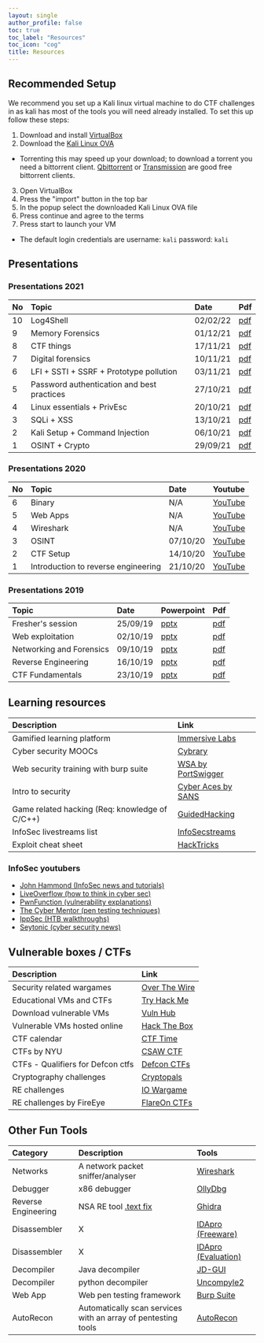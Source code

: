 ```yaml
---
layout: single
author_profile: false
toc: true
toc_label: "Resources"
toc_icon: "cog"
title: Resources
---
```

## Recommended Setup
We recommend you set up a Kali linux virtual machine to do CTF challenges in as
kali has most of the tools you will need already installed. To set this up follow
these steps:

1. Download and install [VirtualBox](https://www.virtualbox.org/wiki/Downloads)
2. Download the [Kali Linux OVA](https://www.offensive-security.com/kali-linux-vm-vmware-virtualbox-image-download)
  - Torrenting this may speed up your download; to download a torrent you need a bittorrent client. [Qbittorrent](https://www.qbittorrent.org/download.php) or [Transmission](https://transmissionbt.com) are good free bittorrent clients.
3. Open VirtualBox
4. Press the "import" button in the top bar
5. In the popup select the downloaded Kali Linux OVA file
6. Press continue and agree to the terms
7. Press start to launch your VM
  - The default login credentials are username: `kali` password: `kali`

## Presentations
### Presentations 2021

| No   | Topic        | Date     | Pdf                                 |
| :--- | :----------- | :------- | :---------------------------------- |
| 10   | Log4Shell    | 02/02/22 | [pdf](/assets/pdf/log4shell.pdf)    |
| 9    | Memory Forensics | 01/12/21 | [pdf](/assets/pdf/volatility.pdf) |
| 8    | CTF things   | 17/11/21 | [pdf](/assets/pdf/ctf_stuff.pdf)     |
| 7    | Digital forensics | 10/11/21 | [pdf](/assets/pdf/Network_Forensics_Talk_.pdf) |
| 6    | LFI + SSTI + SSRF + Prototype pollution | 03/11/21 | [pdf](/assets/pdf/web_extended.pdf) |
| 5    | Password authentication and best practices | 27/10/21 | [pdf](/assets/pdf/passwords.pdf) |
| 4    | Linux essentials + PrivEsc | 20/10/21 | [pdf](/assets/pdf/linux_essentials.pdf) |
| 3    | SQLi + XSS   | 13/10/21 | [pdf](/assets/pdf/web.pdf) |
| 2    | Kali Setup + Command Injection | 06/10/21 | [pdf](/assets/pdf/command_inject.pdf) |
| 1    | OSINT + Crypto | 29/09/21 | [pdf](/assets/pdf/osint_crypto.pdf) |

### Presentations 2020

| No | Topic  | Date | Youtube |
|:---|:-------|:-----|:--------|
|  6 | Binary | N/A | [YouTube](https://youtu.be/T7ohA_fv64s) |
|  5 | Web Apps | N/A | [YouTube](https://youtu.be/LEAIXq0Vyoo) |
|  4 | Wireshark | N/A | [YouTube](https://youtu.be/DkWJq7S_8xU) |
|  3 | OSINT | 07/10/20 | [YouTube](https://www.youtube.com/watch?v=CRWhuJrXdEk&list=PLYMuRB-NHtq04-EM3ojm2mJYSC_xjd2sT&index=2) |
|  2 | CTF Setup | 14/10/20 | [YouTube](https://www.youtube.com/watch?v=AILeheUYJPM&list=PLYMuRB-NHtq04-EM3ojm2mJYSC_xjd2sT&index=3) |
|  1 | Introduction to reverse engineering | 21/10/20 | [YouTube](https://www.youtube.com/watch?v=_Il1pvhBRU8&list=PLYMuRB-NHtq04-EM3ojm2mJYSC_xjd2sT&index=4) |

### Presentations 2019

| Topic  | Date | Powerpoint | Pdf |
|:-------|:-----|:-----------|:----|
| Fresher's session | 25/09/19 | [pptx](https://drive.google.com/open?id=1EjH3fUwpRcj9CamOM_03YdpY5_DNAvSS) | [pdf](https://drive.google.com/file/d/1_feBd7_eHJk9KIFy0njafMqfP-NiTP02/view?usp=sharing) |
| Web exploitation | 02/10/19 | [pptx](https://drive.google.com/file/d/18t87wjQnJvos3y3Aq0zj9XNUVgfcFknQ/view?usp=sharing) | [pdf](https://drive.google.com/file/d/1Q-ZwDmHJ5ZwOtN5TNK0yyGdAf8z4ippj/view?usp=sharing) |
| Networking and Forensics | 09/10/19 | [pptx](https://drive.google.com/file/d/1BgcjrWAFEt7pOqRURU_PdbZXqO0BizK6/view?usp=sharing) | [pdf](https://drive.google.com/file/d/1GnSMFCLk547dSw4F4oYseBL7KQ17v73h/view?usp=sharing) |
| Reverse Engineering | 16/10/19 | [pptx](https://drive.google.com/file/d/1H2zpaitgvVXW6vSR3qA7K34ZEUQElzJm/view?usp=sharing) | [pdf](https://drive.google.com/file/d/1UZTpiIxJsbtIX1HIr_KMg0F9HS6QpLn9/view?usp=sharing) |
| CTF Fundamentals | 23/10/19 | [pptx](https://drive.google.com/file/d/1V2aVv7PPrPaJmsed1fLTH8HHFLFmtWfR/view?usp=sharing) | [pdf](https://drive.google.com/file/d/1hRfGFSC0_OTQevHJmCbBxpdso7_CX58q/view?usp=sharing) |

## Learning resources

| Description | Link |
|:------------|:------|
| Gamified learning platform | [Immersive Labs](https://dca.immersivelabs.online/) |
| Cyber security MOOCs | [Cybrary](https://www.cybrary.it/) |
| Web security training with burp suite | [WSA by PortSwigger](https://portswigger.net/web-security) |
| Intro to security | [Cyber Aces by SANS](https://www.cyberaces.org/courses.html) |
| Game related hacking (Req: knowledge of C/C++) | [GuidedHacking](https://guidedhacking.com/threads/list-of-guidedhacking-guides.11477/) |
| InfoSec livestreams list | [InfoSecstreams](https://infosecstreams.github.io/) |
| Exploit cheat sheet | [HackTricks](https://book.hacktricks.xyz/)

### InfoSec youtubers
- [John Hammond (InfoSec news and tutorials)](https://www.youtube.com/channel/UCVeW9qkBjo3zosnqUbG7CFw)
- [LiveOverflow (how to think in cyber sec)](https://liveoverflow.com/)
- [PwnFunction (vulnerability explanations)](https://www.youtube.com/channel/UCW6MNdOsqv2E9AjQkv9we7A)
- [The Cyber Mentor (pen testing techniques)](https://www.youtube.com/channel/UC0ArlFuFYMpEewyRBzdLHiw)
- [IppSec (HTB walkthroughs)](https://www.youtube.com/channel/UCa6eh7gCkpPo5XXUDfygQQA)
- [Seytonic (cyber security news)](https://www.youtube.com/channel/UCW6xlqxSY3gGur4PkGPEUeA)

## Vulnerable boxes / CTFs

| Description | Link |
|:------------|:------|
| Security related wargames | [Over The Wire](https://overthewire.org/wargames/) |
| Educational VMs and CTFs | [Try Hack Me](https://tryhackme.com/dashboard) |
| Download vulnerable VMs | [Vuln Hub](https://www.vulnhub.com/) |
| Vulnerable VMs hosted online | [Hack The Box](https://www.hackthebox.eu/home) |
| CTF calendar | [CTF Time](https://ctftime.org/event/list/upcoming) |
| CTFs by NYU | [CSAW CTF](https://365.csaw.io/) |
| CTFs - Qualifiers for Defcon ctfs | [Defcon CTFs](https://ctftime.org/ctf/1/) |
| Cryptography challenges | [Cryptopals](https://cryptopals.com/) |
| RE challenges | [IO Wargame](https://io.netgarage.org/) |
| RE challenges by FireEye | [FlareOn CTFs](http://flare-on.com/) |

## Other Fun Tools

| Category | Description | Tools |
|:---------|:------------|:------|
| Networks | A network packet sniffer/analyser | [Wireshark](https://www.wireshark.org/) |
| Debugger | x86 debugger | [OllyDbg](http://www.ollydbg.de/) |
| Reverse Engineering | NSA RE tool [.text fix](https://www.youtube.com/watch?v=WENXr6iDu8A) | [Ghidra](https://ghidra-sre.org/ ) |
| Disassembler | X | [IDApro (Freeware)](https://www.hex-rays.com/products/ida/support/download_freeware.shtml) |
| Disassembler | X | [IDApro (Evaluation)](https://out7.hex-rays.com/demo/request) |
| Decompiler | Java decompiler | [JD-GUI](http://java-decompiler.github.io/) |
| Decompiler | python decompiler | [Uncompyle2](https://github.com/Mysterie/uncompyle2) |
| Web App | Web pen testing framework | [Burp Suite](https://portswigger.net/burp) |
| AutoRecon | Automatically scan services with an array of pentesting tools | [AutoRecon](https://github.com/Tib3rius/AutoRecon) |
